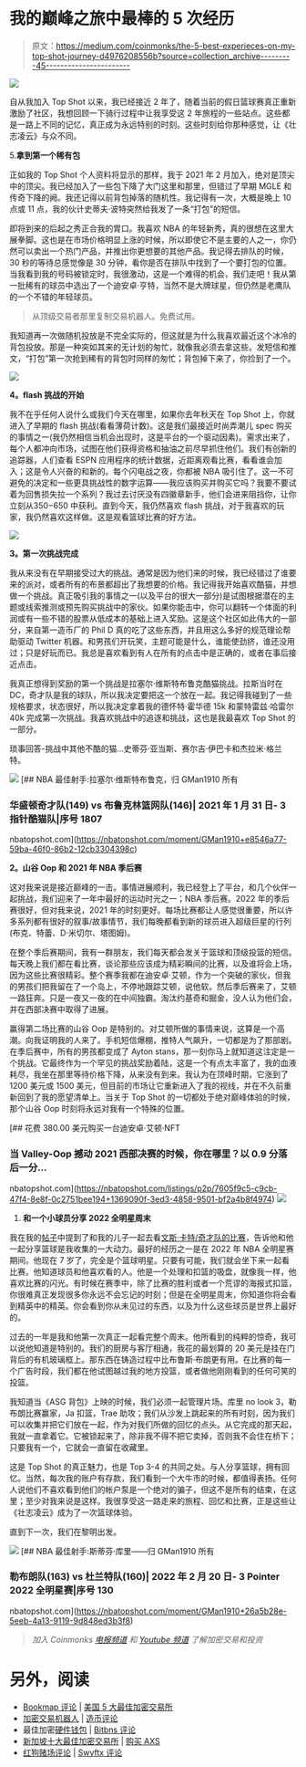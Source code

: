 # 我的巅峰之旅中最棒的 5 次经历

> 原文：<https://medium.com/coinmonks/the-5-best-experieces-on-my-top-shot-journey-d4976208556b?source=collection_archive---------45----------------------->

![](img/3a2556bc137ced6767a64739e9c06452.png)

自从我加入 Top Shot 以来，我已经接近 2 年了，随着当前的假日篮球赛真正重新激励了社区，我想回顾一下骑行过程中让我享受这 2 年旅程的一些站点。这些都是一路上不同的记忆，真正成为永远特别的时刻。这些时刻给你那种感觉，让《壮志凌云》与众不同。

5.**拿到第一个稀有包**

正如我的 Top Shot 个人资料将显示的那样，我于 2021 年 2 月加入，绝对是顶尖中的顶尖。我已经加入了一些包下降了大门这里和那里，但错过了早期 MGLE 和传奇下降的阙。我还记得以前背包掉落的随机性。我记得有一次，大概是晚上 10 点或 11 点，我的伙计史蒂夫·波特突然给我发了一条“打包”的短信。

即将到来的后起之秀正合我的胃口。我喜欢 NBA 的年轻新秀，真的很想在这里大展拳脚。这也是在市场价格明显上涨的时候，所以即使它不是主要的人之一，你仍然可以卖出一个热门产品，并推出你更想要的其他产品。我记得去排队的时候，30 秒的等待总感觉像是 30 分钟，看你是否在排队中找到了一个要打包的位置。当我看到我的号码被锁定时，我很激动，这是一个难得的机会，我们走吧！我从第一批稀有的球员中选出了一个迪安卓·亨特，当然不是大牌球星，但仍然是老鹰队的一个不错的年轻球员。

> 从顶级交易者那里复制交易机器人。免费试用。

我知道再一次做随机投放是不完全实际的，但这就是为什么我喜欢最近这个冰冷的背包投放。那是一种突如其来的无计划的匆忙，就像我必须去拿这些。发短信和推文，“打包”第一次抢到稀有的背包时同样的匆忙；背包掉下来了，你捡到了一个。

![](img/bd11564839565ef2b4c16acea086efd8.png)

**4。flash 挑战的开始**

我不在乎任何人说什么或我们今天在哪里，如果你去年秋天在 Top Shot 上，你就进入了早期的 flash 挑战(看看薄荷计数)。这是我们最接近时尚弄潮儿 spec 购买的事情之一(我仍然相信当机会出现时，这是平台的一个驱动因素)。需求出来了，每个人都冲向市场，试图在他们获得资格和抽油之前尽早抓住他们。我们有创新的追踪器，人们查看 ESPN 应用程序的统计数据，近距离观看比赛，看看谁会加入；这是令人兴奋的和新的。每个闪电战之夜，你都被 NBA 吸引住了。这一不可避免的决定和一些更具挑战性的数字运算——我应该购买并购买它吗？我要不要试着为回售损失拉一个系列？我过去讨厌没有四徽章新手，他们会进来阻挡你，让你立刻从$350-$650 中获利。直到今天，我仍然喜欢 flash 挑战，对于我喜欢的玩家，我仍然喜欢这样做。这是观看篮球比赛的好方法。

![](img/7d17c26b9181efd7987cd191da176468.png)

**3。第一次挑战完成**

我从来没有在早期接受过大的挑战。通常是因为他们来的时候，我已经错过了谁要来的派对，或者所有的布景都超出了我想要的价格。我记得我开始喜欢酷猫，并想做一个挑战。真正吸引我的事情之一(以及平台的很大一部分)是试图根据潜在的主题或线索推测或预先购买挑战中的家伙。如果你能击中，你可以翻转一个体面的利润或有一些不错的股票从低成本的基础上进入奖励。这是这个社区如此伟大的一部分，来自第一造币厂的 Phil D 真的吃了这些东西，并且用这么多好的规范理论帮助驱动 Twitter 机器。和男孩们开玩笑，主题可能是什么，谁能使劲挤，谁还没用过；只是好玩而已。我总是喜欢看到有人在所有的点击中是正确的，或者在事后接近点击。

我真正想得到奖励的第一个挑战是拉塞尔·维斯特布鲁克酷猫挑战。拉斯当时在 DC，奇才队是我的球队，所以我决定要把这一个放在一起。我记得我碰到了一些规格要求，状态很好，所以我决定拿着我的德怀特·霍华德 15k 和蒙特雷兹·哈雷尔 40k 完成第一次挑战。我喜欢挑战中的追逐和挑战，这也是我最喜欢 Top Shot 的一部分。

琐事回答-挑战中其他不酷的猫…史蒂芬·亚当斯、赛尔吉·伊巴卡和杰拉米·格兰特。

![](img/65aa1f99c58e18f888bf6f4a3b6ae0d5.png)[](https://nbatopshot.com/moment/GMan1910+e8546a77-59ba-46f0-86b2-12cb3304398c) [## NBA 最佳射手:拉塞尔·维斯特布鲁克，归 GMan1910 所有

### 华盛顿奇才队(149) vs 布鲁克林篮网队(146)| 2021 年 1 月 31 日- 3 指针酷猫队|序号 1807

nbatopshot.com](https://nbatopshot.com/moment/GMan1910+e8546a77-59ba-46f0-86b2-12cb3304398c) 

**2。山谷 Oop 和 2021 年 NBA 季后赛**

这对我来说是接近巅峰的一击。事情进展顺利，我已经登上了平台，和几个伙伴一起挑战，我们迎来了一年中最好的运动时光之一；NBA 季后赛。2022 年的季后赛很好，但对我来说，2021 年的时刻更好。每场比赛都让人感觉很重要，所以许多系列都有很好的叙事/故事情节，我们每晚都看到新的球员进入超级巨星的行列(布克、特蕾、D·米切尔、塔图姆)。

在整个季后赛期间，我有一群朋友，我们每天都会发关于篮球和顶级投篮的短信。每天晚上我们都在看比赛，谈论那些应该成为精彩瞬间的比赛，以及谁将会上场，因为这些比赛很精彩。整个赛季我都在迪安卓·艾顿，作为一个突破的家伙，但我的男孩们把我留在了一个岛上，不停地跟踪艾顿，说他软。然后季后赛来了，艾顿一路狂奔。只是一夜又一夜的在中间独霸。淘汰约基奇和掘金，没人认为他们会，并在西部决赛中取得了进展。

赢得第二场比赛的山谷 Oop 是特别的。对艾顿所做的事情来说，这算是一个高潮。向我证明我的人来了。手机短信爆棚，推特人气飙升，一切都是为了那部剧。在季后赛中，所有的男孩都变成了 Ayton stans，那一刻你马上就知道这注定是一个挑战。它最终作为一个罕见的挑战奖励着陆，这是一个有点太丰富了，我的血液耗尽，我坐在那里等待价格下降，从来没有到来。我认为在顶峰时期，它涨到了 1200 美元或 1500 美元，但目前的市场让它重新进入了我的视线，并在不久前重新回到了我的愿望清单上。当关于 Top Shot 的一切都处于绝对巅峰体验的时候，那个山谷 Oop 时刻将永远对我有一个特殊的位置。

[](https://nbatopshot.com/listings/p2p/7605f9c5-c9cb-47f4-8e8f-0c2751bee194+1369090f-3ed3-4858-9501-bf2a4b8f4974) [## 花费 380.00 美元购买一台迪安卓·艾顿·NFT

### 当 Valley-Oop 撼动 2021 西部决赛的时候，你在哪里？以 0.9 分落后一分…

nbatopshot.com](https://nbatopshot.com/listings/p2p/7605f9c5-c9cb-47f4-8e8f-0c2751bee194+1369090f-3ed3-4858-9501-bf2a4b8f4974) ![](img/28fb089660e46799e3d238d21f26ea9b.png)

1.  **和一个小球员分享 2022 全明星周末**

我在我的[帖子](https://twitter.com/STEVEYGIII/status/1599260967908409344?s=20&t=5Ww9fB2HsrfZwtbcy2TAaw)中提到了和我的儿子一起去看[文斯·卡特/奇才队的比赛](https://twitter.com/STEVEYGIII/status/1599260967908409344?s=20&t=5Ww9fB2HsrfZwtbcy2TAaw)，告诉他和他一起分享篮球是我收集的一大动力。最好的经历之一是在 2022 年 NBA 全明星赛期间。他现在 7 岁了，完全是个篮球明星。只要有可能，我们就会坐下来一起看比赛。他知道球员和他喜欢看的人。他是一个处理和扣篮的吸盘，就像我一样，他喜欢比赛的闪光。有时候在赛季中，除了比赛的胜利或者一个荒谬的海报式扣篮，你很难真正发现很多你永远不会忘记的时刻；但是在全明星周末，你知道你将会看到精英中的精英。你会看到你从未见过的东西，以及为什么这些球员是世界上最好的。

过去的一年是我和他第一次真正一起看完整个周末。他所看到的纯粹的惊奇，我可以说他知道是特别的。我们的厨房与客厅相通，我花的最划算的 20 美元是挂在门背后的有机玻璃框上。那东西在铸造过程中比布鲁斯·布朗更有用。在比赛的每一个广告时段，我们都在他试图越过我的地方投篮，或者做他刚刚看到的任何可笑的投篮。

我知道当《ASG 背包》上映的时候，我们必须一起管理片场。库里 no look 3，勒布朗比赛赢家，Ja 扣篮，Trae 助攻；我们从沙发上跳起来的所有时刻，因为我们可以收集并把它们放在一起，作为对我们所做的回忆的点头。从它完成的那天起，我就一直拿着它。它被锁起来了，除非我不得不把它卖掉，否则我不会住在桥下；只要我有一个，它就会一直留在收藏里。

这是 Top Shot 的真正魅力，也是 Top 3-4 的共同之处。与人分享篮球，拥有回忆。当然，每次我的账户有存款，我们看到一个大牛市的时候，都值得表扬。任何人说他们不喜欢看到他们的帐户泵是一个绝对的骗子，但这不是所有的结束，在这里；至少对我来说是这样。我很享受这一路走来的旅程、回忆和比赛，正是这些让《壮志凌云》成为了一次篮球体验。

直到下一次，我们在黎明出发。

![](img/16a6f29487dd83bb4c7960c2db9d233b.png)[](https://nbatopshot.com/moment/GMan1910+26a5b28e-5eeb-4a13-9119-9d848ed3b3f8) [## NBA 最佳射手:斯蒂芬·库里——归 GMan1910 所有

### 勒布朗队(163) vs 杜兰特队(160)| 2022 年 2 月 20 日- 3 Pointer 2022 全明星赛|序号 130

nbatopshot.com](https://nbatopshot.com/moment/GMan1910+26a5b28e-5eeb-4a13-9119-9d848ed3b3f8) 

> *加入 Coinmonks* [*电报频道*](https://t.me/coincodecap) *和* [*Youtube 频道*](https://www.youtube.com/c/coinmonks/videos) *了解加密交易和投资*

# 另外，阅读

*   [Bookmap 评论](https://coincodecap.com/bookmap-review-2021-best-trading-software) | [美国 5 大最佳加密交易所](https://coincodecap.com/crypto-exchange-usa)
*   [加密交易机器人](/coinmonks/crypto-trading-bot-c2ffce8acb2a) | [造币评论](https://coincodecap.com/coingate-review)
*   最佳加密[硬件钱包](/coinmonks/hardware-wallets-dfa1211730c6) | [Bitbns 评论](/coinmonks/bitbns-review-38256a07e161)
*   [新加坡十大最佳加密交易所](https://coincodecap.com/crypto-exchange-in-singapore) | [购买 AXS](https://coincodecap.com/buy-axs-token)
*   [红狗赌场评论](https://coincodecap.com/red-dog-casino-review) | [Swyftx 评论](https://coincodecap.com/swyftx-review)